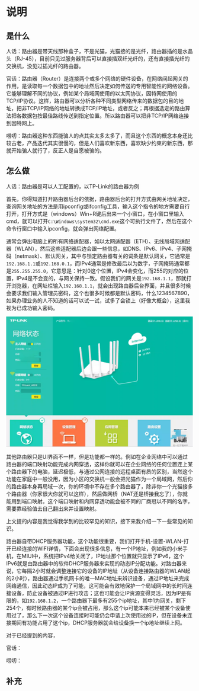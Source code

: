 # 说明

## 是什么

人话：路由器是带天线那种盒子，不是光猫，光猫接的是光纤，路由器插的是水晶头（RJ-45），目前只见过服务器背后可以直接插双纤光纤的，还有直接插光纤的交换机，没见过插光纤的路由器。

官话：路由器（Router）是连接两个或多个网络的硬件设备，在网络间起网关的作用，是读取每一个数据包中的地址然后决定如何传送的专用智能性的网络设备。它能够理解不同的协议，例如某个局域网使用的以太网协议，因特网使用的TCP/IP协议。这样，路由器可以分析各种不同类型网络传来的数据包的目的地址，把非TCP/IP网络的地址转换成TCP/IP地址，或者反之；再根据选定的路由算法把各数据包按最佳路线传送到指定位置。所以路由器可以把非TCP/IP网络连接到因特网上。

唠叨：路由器这种东西能骗人的点其实太多太多了，而且这个东西的概念本身还比较古老，产品迭代其实很慢的，但是人们喜欢新东西，喜欢缺少约束的新东西，那就开始骗人就行了，反正人是自愿被骗的。

## 怎么做

人话：路由器是可以人工配置的，以TP-Link的路由器为例

首先，你得知道打开路由器后台的依据，路由器后台的打开方式由网关地址决定，查询网关地址的方法是用ipconfig或ifconfig工具，输入这个指令的地方需要自行打开，打开方式是（windows）Win+R键后出来一个小窗口，在小窗口里输入cmd，就可以打开``C:\Windows\system32\cmd.exe``这个可执行文件了，然后在这个命令行窗口中输入ipconfig，就会弹出网络配置。

通常会弹出电脑上的所有网络适配器，如以太网适配器（ETH）、无线局域网适配器（WLAN），然后这些适配器后边会跟一些信息，如DNS、IPv6、IPv4、子网掩码（netmask）、默认网关，其中与锁定路由器有关的词条是默认网关，它通常是``192.168.1.1``或``192.168.0.1``，而IPv4通常是修改最后以为数字，子网掩码通常都是``255.255.255.0``，它意思是：针对0这个位置，IPv4会变化，而255的对应的位置，IPv4是不会变的，与网关保持一致。假设我们的网关是``192.168.1.1``，那就打开浏览器，在网址栏输入``192.168.1.1``，就会出现路由器后台界面，并且很多时候会要求我们输入管理员密码，这个也很多时候都是默认密码，什么1234567890，如果办理业务的人不知道的话可以试一试，试多了会锁上（好像大概会），这里我视为已成功输入密码。

![](./image/路由器后台首页.png)

其他路由器只是UI界面不一样，但是功能都一样的。例如在企业网络中可以通过路由器的端口映射功能完成内网穿透，这样你就可以在企业网络的任何位置连上某个路由器下的电脑，延迟极低，与通过公网连接的远程桌面有质的区别，当然这个功能在家庭中一般没用，因为小区的交换机一般会把光猫作为一个局域网，然后你的路由器本身再局域一次，你的环境中不存在多个路由器了，除非你一个光猫接多个路由器（你家很大你就可以这样），然后做网桥（NAT还是桥接我忘了），你就能用到端口映射。这个端口映射和内网穿透功能会被不同的厂商冠以不同的名字，需要靠经验值去自己翻出来并设置映射。

上文提的内容是我觉得我学到的比较罕见的知识，接下来我介绍一下一些常见的知识。

路由器自带DHCP服务器功能，这个功能很重要，我们打开手机-设置-WLAN-打开已经连接的WiFI详情，下面会出现很多信息，有一个IP地址，例如我的小米手机，在MIUI中，系统把IPv4给关闭了，IP地址那个位置就只显示了IPv6，这个IPv6就是由路由器中的软件DHCP服务器来实现的动态IP分配功能。对路由器来说，它每隔2小时就会调整连接它的设备的IP地址（从设备连接路由器的WLAN起的2小时），路由器通过手机网卡的唯一MAC地址来辨识设备，通过IP地址来完成网络通信，因此动态IP成为了可能，这可能会有效地保护一个局域网中的长时间连接设备，防止设备被通过IP进行攻击；这也可能会让IP资源变得灵活，因为IP是有限的，如``192.168.1.2``，一个路由器下最多有255个ip地址，其中1为网关，剩下254个，有时候路由器的某个ip会被占用，那么这个ip可能本来已经被某个设备使用过了，那么下一次这个设备连接时可能仍会申请上次使用过的IP，但在设备未连接期间有功能占用了这个ip，DHCP服务器就会给设备换一个ip地址继续上网。

对于已经提到的内容，

官话：

唠叨：

## 补充

